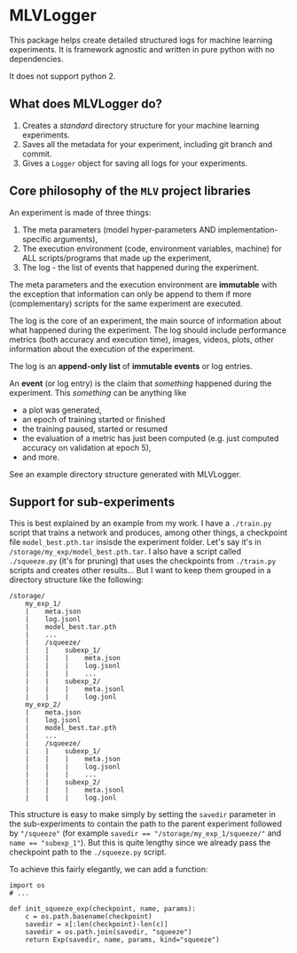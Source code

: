 # MLVLogger

This package helps create detailed structured logs for machine learning experiments. It is framework agnostic and written in pure python with no dependencies.

It does not support python 2.

## What does MLVLogger do?

1. Creates a *standard* directory structure for your machine learning experiments.
2. Saves all the metadata for your experiment, including git branch and commit.
3. Gives a `Logger` object for saving all logs for your experiments.


## Core philosophy of the `MLV` project libraries

An experiment is made of three things:

1. The meta parameters (model hyper-parameters AND implementation-specific arguments),
2. The execution environment (code, environment variables, machine) for ALL scripts/programs that made up the experiment,
3. The log - the list of events that happened during the experiment.

The meta parameters and the execution environment are **immutable** with the exception that information can only be append to them if more (complementary) scripts for the same experiment are executed.

The log is the core of an experiment, the main source of information about what happened during the experiment. The log should include performance metrics (both accuracy and execution time), images, videos, plots, other information about the execution of the experiment.

The log is an **append-only list** of **immutable events** or log entries.

An **event** (or log entry) is the claim that *something* happened during the experiment. This *something* can be anything like

- a plot was generated,
- an epoch of training started or finished
- the training paused, started or resumed
- the evaluation of a metric has just been computed (e.g. just computed accuracy on validation at epoch 5),
- and more.

See an example directory structure generated with MLVLogger.

## Support for sub-experiments

This is best explained by an example from my work. I have a `./train.py` script that trains a network and produces, among other things, a checkpoint file `model_best.pth.tar` insisde the experiment folder. Let's say it's in `/storage/my_exp/model_best.pth.tar`. I also have a script called `./squeeze.py` (it's for pruning) that uses the checkpoints from `./train.py` scripts and creates other results... But I want to keep them grouped in a directory structure like the following:

    /storage/
        my_exp_1/
        |    meta.json
        |    log.jsonl
        |    model_best.tar.pth
        |    ...
        |    /squeeze/
        |    |    subexp_1/
        |    |    |    meta.json
        |    |    |    log.jsonl
        |    |    |    ...
        |    |    subexp_2/
        |    |    |    meta.jsonl
        |    |    |    log.jonl
        my_exp_2/
        |    meta.json
        |    log.jsonl
        |    model_best.tar.pth
        |    ...
        |    /squeeze/
        |    |    subexp_1/
        |    |    |    meta.json
        |    |    |    log.jsonl
        |    |    |    ...
        |    |    subexp_2/
        |    |    |    meta.jsonl
        |    |    |    log.jonl

This structure is easy to make simply by setting the `savedir` parameter in the sub-experiments to contain the path to the parent experiment followed by `"/squeeze"` (for example `savedir == "/storage/my_exp_1/squeeze/"` and `name == "subexp_1"`). But this is quite lengthy since we already pass the checkpoint path to the `./squeeze.py` script.

To achieve this fairly elegantly, we can add a function:

    import os
    # ...

    def init_squeeze_exp(checkpoint, name, params):
        c = os.path.basename(checkpoint)
        savedir = x[:len(checkpoint)-len(c)]
        savedir = os.path.join(savedir, "squeeze")
        return Exp(savedir, name, params, kind="squeeze")
